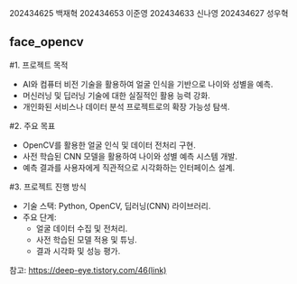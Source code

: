 202434625 백재혁
202434653 이준영
202434633 신나영
202434627 성우혁

## face_opencv
#1. 프로젝트 목적
- AI와 컴퓨터 비전 기술을 활용하여 얼굴 인식을 기반으로 나이와 성별을 예측.
- 머신러닝 및 딥러닝 기술에 대한 실질적인 활용 능력 강화.
- 개인화된 서비스나 데이터 분석 프로젝트로의 확장 가능성 탐색.

#2. 주요 목표
- OpenCV를 활용한 얼굴 인식 및 데이터 전처리 구현.
- 사전 학습된 CNN 모델을 활용하여 나이와 성별 예측 시스템 개발.
- 예측 결과를 사용자에게 직관적으로 시각화하는 인터페이스 설계.

#3. 프로젝트 진행 방식
- 기술 스택: Python, OpenCV, 딥러닝(CNN) 라이브러리.
- 주요 단계:
   - 얼굴 데이터 수집 및 전처리.
   - 사전 학습된 모델 적용 및 튜닝.
   - 결과 시각화 및 성능 평가.

참고: https://deep-eye.tistory.com/46(link)
